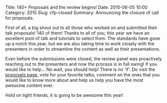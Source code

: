 Title: 140+ Proposals and the review begins!
Date: 2015-06-05 10:00
Category: 2015
Slug: cfp-closed
Summary: Announcing the closure of call for proposals.

First of all, a big shout out to all those who worked on and submitted their talk proposals! 140 of them! Thanks to all of you, this year we have an excellent pool of talk and tutorials to select from. The standards have gone up a notch this year, but we are also taking time to work closely with the presenters in order to streamline the content as well as their presentations.

Even before the submissions were closed, the review panel was proactively reaching out to the presenters and now the process is in full swing! If you would like to help... No wait, you should help! There is no 'if'. Do visit the [proposals page](https://in.pycon.org/cfp/pycon-india-2015/proposals/), vote for your favorite talks, comment on the ones that you would like to know more about and help us help you have the most awesome content ever.

Hold on tight friends, it is going to be awesome this year!
